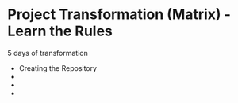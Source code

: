 # Project Transformation (Matrix) - Learn the Rules

5 days of transformation
 - Creating the Repository
 - 
 - 
 - 
